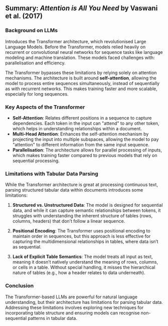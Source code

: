 ## Summary: *Attention is All You Need* by Vaswani et al. (2017)

### Background on LLMs

Introduces the Transformer architecture, which revolutionised Large Language Models. Before the Transformer, models relied heavily on recurrent or convolutional neural networks for sequence tasks like language modeling and machine translation. These models faced challenges with: parallelisation and efficiency.

The Transformer bypasses these limitations by relying solely on attention mechanisms. The architecture is built around **self-attention**, allowing the model to process entire sequences simultaneously, instead of sequentially as with recurrent networks. This makes training faster and more scalable, especially for long sequences.

### Key Aspects of the Transformer
- **Self-Attention**: Relates different positions in a sequence to capture dependencies. Each token in the input can "attend" to any other token, which helps in understanding relationships within a document.
- **Multi-Head Attention**: Enhances the self-attention mechanism by projecting the input into multiple subspaces, allowing the model to pay "attention" to different information from the same input sequence.
- **Parallelisation**: The architecture allows for parallel processing of inputs, which makes training faster compared to previous models that rely on sequential processing.

### Limitations with Tabular Data Parsing

While the Transformer architecture is great at processing continuous text, parsing structured tabular data within documents introduces some limitations:

1. **Structured vs. Unstructured Data**: The model is designed for sequential data, and while it can capture semantic relationships between tokens, it struggles with understanding the inherent structure of tables (rows, columns, headers) that don’t follow a linear sequence.
   
2. **Positional Encoding**: The Transformer uses positional encoding to maintain order in sequences, but this approach is less effective for capturing the multidimensional relationships in tables, where data isn’t as sequential.

3. **Lack of Explicit Table Semantics**: The model treats all input as text, meaning it doesn’t natively understand the meaning of rows, columns, or cells in a table. Without special handling, it misses the hierarchical nature of tables (e.g., how a header relates to data underneath).

### Conclusion

The Transformer-based LLMs are powerful for natural language understanding, but their architecture has limitations for parsing tabular data. Addressing these limitations involves exploring new techniques for incorporating table structure and ensuring models can recognise non-sequential patterns in tabular data.